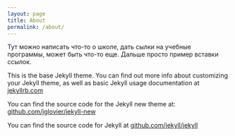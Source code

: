 ```yaml
---
layout: page
title: About
permalink: /about/
---
```


Тут можно написать что-то о школе, дать сылки на учебные программы, может быть что-то еще. Дальше просто пример вставки ссылок. 

This is the base Jekyll theme. You can find out more info about customizing your Jekyll theme, as well as basic Jekyll usage documentation at [jekyllrb.com](http://jekyllrb.com/)

You can find the source code for the Jekyll new theme at: [github.com/jglovier/jekyll-new](https://github.com/jglovier/jekyll-new)

You can find the source code for Jekyll at [github.com/jekyll/jekyll](https://github.com/jekyll/jekyll)
